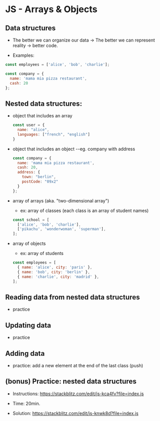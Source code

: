 

# JS - Arrays & Objects

<!--- 

Status: draft


Consider: 
- this unit can be recorded (self-guided).
- or, prepare a self-guided exercise with hints (can be done in pairs)


Alternative:
- Self-guided
- Tell students to make all the exercises in "Time to practice" (and ask if blocked)
- Time: 1h +

-->



## Data structures

- The better we can organize our data → The better we can represent reality → better code.


- Examples:

```js
const employees = ['alice', 'bob', 'charlie'];

const company = {
  name: 'mama mia pizza restaurant',
  cash: 20
};
```




## Nested data structures:

- object that includes an array

  ```js
  const user = {
    name: "alice",
    languages: ["french", "english"]
  }
  ```

- object that includes an object --eg. company with address

  ```js
  const company = {
    name: 'mama mia pizza restaurant',
    cash: 20,
    address: {
      town: "berlin",
      postCode: "09x2"
    }
  };
  ```

- array of arrays (aka. "two-dimensional array")
  - ex: array of classes (each class is an array of student names)

  ```js
  const school = [
    ['alice', 'bob', 'charlie'],
    ['pikachu', 'wonderwoman', 'superman'],
  ];
  ```


- array of objects 
  - ex: array of students

  ```js
  const employees = [
    { name: 'alice', city: 'paris' },
    { name: 'bob', city: 'berlin' },
    { name: 'charlie', city: 'madrid' },
  ];
  ```



## Reading data from nested data structures
- practice


## Updating data
- practice


## Adding data
- practice: add a new element at the end of the last class (push)



## (bonus) Practice: nested data structures

- Instructions: https://stackblitz.com/edit/js-kca4fv?file=index.js
- Time: 20min.

- Solution: https://stackblitz.com/edit/js-knwk8d?file=index.js





